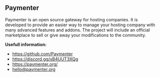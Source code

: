 ## Paymenter

Paymenter is an open source gateway for hosting companies. It is developed to provide an easier way to manage your hosting company with many advanced features and addons. The project will include an official marketplace to sell or give away your modifications to the community.

**Usefull information:**
- https://github.com/Paymenter
- https://discord.gg/xB4UUT3XQg
- https://paymenter.org/
- hello@paymenter.org
